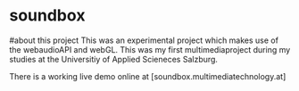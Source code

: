 soundbox
========

#about this project
This was an experimental project which makes use of the webaudioAPI and webGL. This was my first multimediaproject during my studies at the Universitiy of Applied Scieneces Salzburg.

There is a working live demo online at [soundbox.multimediatechnology.at]


